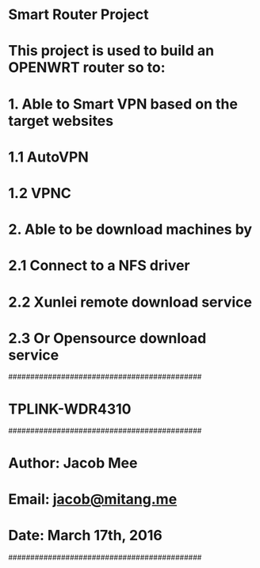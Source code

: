 # Smart Router Project
#
# This project is used to build an OPENWRT router so to:
# 1. Able to Smart VPN based on the target websites
#	1.1 AutoVPN
#	1.2 VPNC
# 2. Able to be download machines by
#	2.1 Connect to a NFS driver
#	2.2 Xunlei remote download service
#	2.3 Or Opensource download service

############################################
#	TPLINK-WDR4310
############################################
# Author:	Jacob Mee
# Email:	jacob@mitang.me
# Date:		March 17th, 2016
############################################


